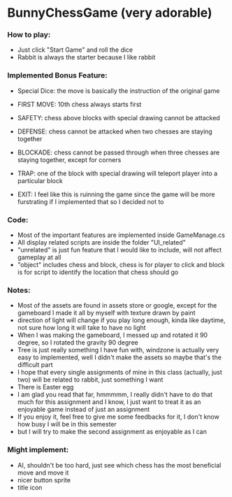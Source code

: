# BunnyChessGame (very adorable)

### How to play:
- Just click "Start Game" and roll the dice
- Rabbit is always the starter because I like rabbit

### Implemented Bonus Feature:
- Special Dice: the move is basically the instruction of the original game

- FIRST MOVE: 10th chess always starts first
- SAFETY: chess above blocks with special drawing cannot be attacked
- DEFENSE: chess cannot be attacked when two chesses are staying together
- BLOCKADE: chess cannot be passed through when three chesses are staying together, except for corners
- TRAP: one of the block with special drawing will teleport player into a particular block
- EXIT: I feel like this is ruinning the game since the game will be more furstrating if I implemented that so I decided not to

### Code:
- Most of the important features are implemented inside GameManage.cs
- All display related scripts are inside the folder "UI_related"
- "unrelated" is just fun feature that I would like to include, will not affect gameplay at all
- "object" includes chess and block, chess is for player to click and block is for script to identify the location that chess should go

### Notes:
- Most of the assets are found in assets store or google, except for the gameboard I made it all by myself with texture drawn by paint
- direction of light will change if you play long enough, kinda like daytime, not sure how long it will take to have no light
- When I was making the gameboard, I messed up and rotated it 90 degree, so I rotated the gravity 90 degree
- Tree is just really something I have fun with, windzone is actually very easy to implemented, well I didn't make the assets so maybe that's the difficult part
- I hope that every single assignments of mine in this class (actually, just two) will be related to rabbit, just something I want
- There is Easter egg
- I am glad you read that far, hmmmmm, I really didn't have to do that much for this assignment and I know, I just want to treat it as an enjoyable game instead of just an assignment
- If you enjoy it, feel free to give me some feedbacks for it, I don't know how busy I will be in this semester
- but I will try to make the second assignment as enjoyable as I can

### Might implement:
- AI, shouldn't be too hard, just see which chess has the most beneficial move and move it
- nicer button sprite
- title icon